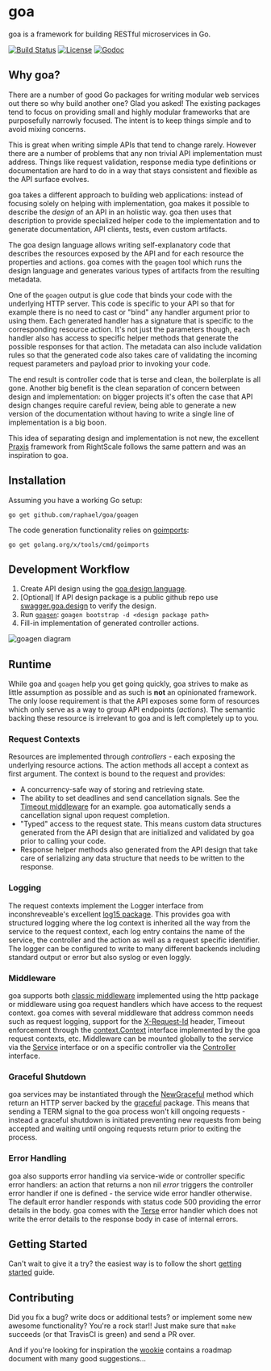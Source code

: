 # goa

goa is a framework for building RESTful microservices in Go.

[![Build Status](https://travis-ci.org/raphael/goa.svg?branch=master)](https://travis-ci.org/raphael/goa)
[![License](https://img.shields.io/badge/license-MIT-blue.svg)](https://github.com/raphael/goa/blob/master/LICENSE)
[![Godoc](https://godoc.org/github.com/raphael/goa?status.svg)](http://godoc.org/github.com/raphael/goa)

## Why goa?

There are a number of good Go packages for writing modular web services out there so why build
another one? Glad you asked! The existing packages tend to focus on providing small and highly
modular frameworks that are purposefully narrowly focused. The intent is to keep things simple and
to avoid mixing concerns.

This is great when writing simple APIs that tend to change rarely. However there are a number of
problems that any non trivial API implementation must address. Things like request validation,
response media type definitions or documentation are hard to do in a way that stays consistent and
flexible as the API surface evolves.

goa takes a different approach to building web applications: instead of focusing solely on helping
with implementation, goa makes it possible to describe the *design* of an API in an holistic way.
goa then uses that description to provide specialized helper code to the implementation and to
generate documentation, API clients, tests, even custom artifacts.

The goa design language allows writing self-explanatory code that describes the resources exposed
by the API and for each resource the properties and actions. goa comes with the `goagen` tool which
runs the design language and generates various types of artifacts from the resulting metadata.

One of the `goagen` output is glue code that binds your code with the underlying HTTP server. This
code is specific to your API so that for example there is no need to cast or "bind" any handler
argument prior to using them. Each generated handler has a signature that is specific to the
corresponding resource action. It's not just the parameters though, each handler also has access to
specific helper methods that generate the possible responses for that action. The metadata can also
include validation rules so that the generated code also takes care of validating the incoming
request parameters and payload prior to invoking your code.

The end result is controller code that is terse and clean, the boilerplate is all gone. Another big
benefit is the clean separation of concern between design and implementation: on bigger projects
it's often the case that API design changes require careful review, being able to generate a new
version of the documentation without having to write a single line of implementation is a big boon.

This idea of separating design and implementation is not new, the excellent [Praxis](http://praxis-framework.io)
framework from RightScale follows the same pattern and was an inspiration to goa.

## Installation

Assuming you have a working Go setup:
```
go get github.com/raphael/goa/goagen
```
The code generation functionality relies on [goimports](https://godoc.org/golang.org/x/tools/cmd/goimports):
```
go get golang.org/x/tools/cmd/goimports
```

## Development Workflow

1. Create API design using the [goa design language](https://godoc.org/github.com/raphael/goa/design/dsl).
2. [Optional] If API design package is a public github repo use [swagger.goa.design](http://swagger.goa.design) to verify the design.
3. Run [`goagen`](http://www.goa.design/goagen.html): `goagen bootstrap -d <design package path>`
4. Fill-in implementation of generated controller actions.

![goagen diagram](https://cdn.rawgit.com/raphael/goa/master/images/goagenv3.svg "goagen")
## Runtime

While goa and `goagen` help you get going quickly, goa strives to make as little assumption as
possible and as such is **not** an opinionated framework. The only loose requirement is that the
API exposes some form of resources which only serve as a way to group API endpoints (*actions*).
The semantic backing these resource is irrelevant to goa and is left completely up to you.

### Request Contexts

Resources are implemented through *controllers* - each exposing the underlying resource actions.
The action methods all accept a context as first argument. The context is bound to the request
and provides:
* A concurrency-safe way of storing and retrieving state.
* The ability to set deadlines and send cancellation signals. See the [Timeout middleware](https://godoc.org/github.com/raphael/goa#Timeout)
  for an example. goa automatically sends a cancellation signal upon request completion.
* "Typed" access to the request state. This means custom data structures generated from the API
  design that are initialized and validated by goa prior to calling your code.
* Response helper methods also generated from the API design that take care of serializing any
  data structure that needs to be written to the response.

### Logging

The request contexts implement the Logger interface from inconshreveable's excellent [log15 package](https://godoc.org/gopkg.in/inconshreveable/log15.v2). This provides goa with structured
logging where the log context is inherited all the way from the service to the request context,
each log entry contains the name of the service, the controller and the action as well as a request
specific identifier. The logger can be configured to write to many different backends including
standard output or error but also syslog or even loggly.

### Middleware

goa supports both [classic middleware](http://www.alexedwards.net/blog/making-and-using-middleware) implemented
using the http package or middleware using goa request handlers which have access to the request context.
goa comes with several middleware that address common needs such as request logging, support for the
[X-Request-Id](https://devcenter.heroku.com/articles/http-request-id) header, Timeout enforcement
through the [context.Context](https://godoc.org/golang.org/x/net/context#Context) interface implemented
by the goa request contexts, etc.
Middleware can be mounted globally to the service via the [Service](https://godoc.org/github.com/raphael/goa#Service)
interface or on a specific controller via the [Controller](https://godoc.org/github.com/raphael/goa#Controller) interface.

### Graceful Shutdown

goa services may be instantiated through the [NewGraceful](https://godoc.org/github.com/raphael/goa#NewGraceful) method
which return an HTTP server backed by the [graceful](https://godoc.org/gopkg.in/tylerb/graceful.v1) package.
This means that sending a TERM signal to the goa process won't kill ongoing requests - instead a
graceful shutdown is initiated preventing new requests from being accepted and waiting until ongoing
requests return prior to exiting the process.

### Error Handling

goa also supports error handling via service-wide or controller specific error handlers: an action
that returns a non nil *error* triggers the controller error handler if one is defined - the service
wide error handler otherwise. The default error handler responds with status code 500 providing the
error details in the body. goa comes with the [Terse](https://godoc.org/github.com/raphael/goa#TerseErrorHandler)
error handler which does not write the error details to the response body in case of internal errors.

## Getting Started

Can't wait to give it a try? the easiest way is to follow the short [getting started](http://www.goa.design/getting-started.html) guide.

## Contributing

Did you fix a bug? write docs or additional tests? or implement some new awesome functionality?
You're a rock star!! Just make sure that `make` succeeds (or that TravisCI is green) and send a PR
over.

And if you're looking for inspiration the [wookie](https://github.com/raphael/goa/wiki) contains a
roadmap document with many good suggestions...
